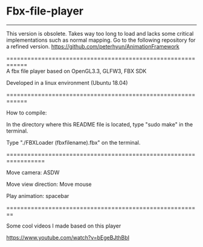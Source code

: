 # Fbx-file-player

------------------------------------------------------------
This version is obsolete. Takes way too long to load and lacks some critical implementations such as normal mapping.
Go to the following repository for a refined version.
https://github.com/peterhyun/AnimationFramework

============================================================  
A fbx file player based on OpenGL3.3, GLFW3, FBX SDK

Developed in a linux environment (Ubuntu 18.04)

============================================================

How to compile:

In the directory where this README file is located, type "sudo make" in the terminal.

Type "./FBXLoader (fbxfilename).fbx" on the terminal.

=================================================================

Move camera: ASDW

Move view direction: Move mouse

Play animation: spacebar

========================================================

Some cool videos I made based on this player

https://www.youtube.com/watch?v=bEgeBJthBbI
